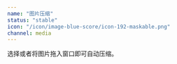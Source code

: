 ```yaml
---
name: "图片压缩"
status: "stable"
icon: "/icon/image-blue-score/icon-192-maskable.png"
channel: media
---
```


选择或者将图片拖入窗口即可自动压缩。
